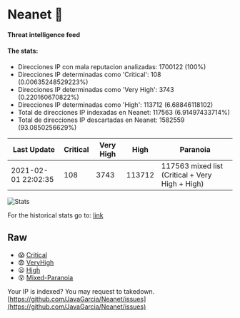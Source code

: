 # Neanet :hocho:
#### Threat intelligence feed
#### The stats:

- Direcciones IP con mala reputacion analizadas: 1700122 (100%)
- Direcciones IP determinadas como 'Critical':  108 (0.00635248529223%)
- Direcciones IP determinadas como 'Very High':  3743 (0.220160670822%)
- Direcciones IP determinadas como 'High':  113712 (6.68846118102)
- Total de direcciones IP indexadas en Neanet:  117563 (6.91497433714%)
- Total de direcciones IP descartadas en Neanet:  1582559 (93.0850256629%)

| Last Update | Critical | Very High | High | Paranoia |
| --- | --- | --- | --- | --- |
| 2021-02-01 22:02:35 | 108 | 3743 | 113712 | 117563 mixed list (Critical + Very High + High)|

![Stats](https://docs.google.com/spreadsheets/d/e/2PACX-1vSnaNMIXVabIpDJjufMlzH7poXnshF3mgd8Is1g9ytUEzVsP5my4Trn8f-xkoLLQ38xpL3HtmUexLo6/pubchart?oid=501124687&format=image)

For the historical stats go to: [link](/stats.csv)
## Raw
- :scream: [Critical](https://raw.githubusercontent.com/JavaGarcia/Neanet/master/blacklists/neanet_critical.txt)
- :fearful: [VeryHigh](https://raw.githubusercontent.com/JavaGarcia/Neanet/master/blacklists/neanet_veryHigh.txtt)
- :frowning: [High](https://raw.githubusercontent.com/JavaGarcia/Neanet/master/blacklists/neanet_high.txt)
- :dizzy_face: [Mixed-Paranoia](https://raw.githubusercontent.com/JavaGarcia/Neanet/master/blacklists/neanet_all.txt)


Your IP is indexed? You may request to takedown. [https://github.com/JavaGarcia/Neanet/issues](https://github.com/JavaGarcia/Neanet/issues)




















































































































































































































































































































































































































































































































































































































































































































































































































































































































































































































































































































































































































































































































































































































































































































































































































































































































































































































































































































































































































































































































































































































































































































































































































































































































































































































































































































































































































































































































































































































































































































































































































































































































































































































































































































































































































































































































































































































































































































































































































































